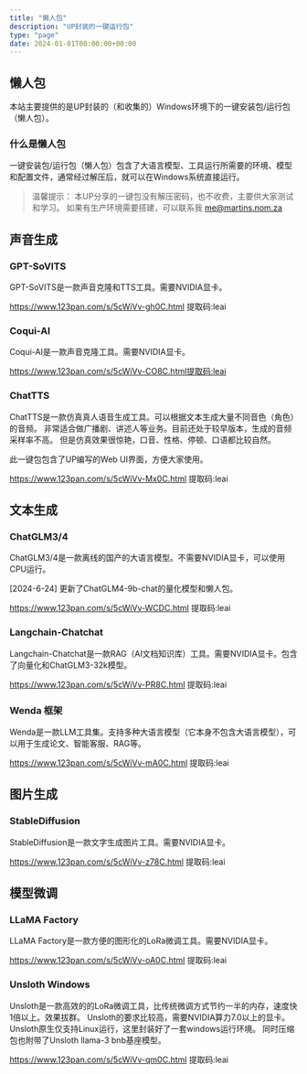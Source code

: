 ```yaml
---
title: "懒人包"
description: "UP封装的一键运行包"
type: "page"
date: 2024-01-01T00:00:00+00:00
---
```


## 懒人包

本站主要提供的是UP封装的（和收集的）Windows环境下的一键安装包/运行包（懒人包）。

### 什么是懒人包

一键安装包/运行包（懒人包）包含了大语言模型、工具运行所需要的环境、模型和配置文件，通常经过解压后，就可以在Windows系统直接运行。

> 温馨提示：
> 本UP分享的一键包没有解压密码，也不收费，主要供大家测试和学习。
> 如果有生产环境需要搭建，可以联系我 me@martins.nom.za


## 声音生成

### GPT-SoVITS

GPT-SoVITS是一款声音克隆和TTS工具。需要NVIDIA显卡。

https://www.123pan.com/s/5cWiVv-gh0C.html 提取码:leai

### Coqui-AI

Coqui-AI是一款声音克隆工具。需要NVIDIA显卡。

https://www.123pan.com/s/5cWiVv-CO8C.html提取码:leai

### ChatTTS

ChatTTS是一款仿真真人语音生成工具。可以根据文本生成大量不同音色（角色）的音频。
非常适合做广播剧、讲述人等业务。目前还处于较早版本，生成的音频采样率不高。
但是仿真效果很惊艳，口音、性格、停顿、口语都比较自然。

此一键包包含了UP编写的Web UI界面，方便大家使用。

https://www.123pan.com/s/5cWiVv-Mx0C.html 提取码:leai


## 文本生成

### ChatGLM3/4

ChatGLM3/4是一款离线的国产的大语言模型。不需要NVIDIA显卡，可以使用CPU运行。

[2024-6-24] 更新了ChatGLM4-9b-chat的量化模型和懒人包。

https://www.123pan.com/s/5cWiVv-WCDC.html 提取码:leai

### Langchain-Chatchat

Langchain-Chatchat是一款RAG（AI文档知识库）工具。需要NVIDIA显卡。包含了向量化和ChatGLM3-32k模型。

https://www.123pan.com/s/5cWiVv-PR8C.html 提取码:leai

### Wenda 框架

Wenda是一款LLM工具集。支持多种大语言模型（它本身不包含大语言模型），可以用于生成论文、智能客服、RAG等。

https://www.123pan.com/s/5cWiVv-mA0C.html 提取码:leai


## 图片生成

### StableDiffusion

StableDiffusion是一款文字生成图片工具。需要NVIDIA显卡。

https://www.123pan.com/s/5cWiVv-z78C.html 提取码:leai


## 模型微调

### LLaMA Factory

LLaMA Factory是一款方便的图形化的LoRa微调工具。需要NVIDIA显卡。

https://www.123pan.com/s/5cWiVv-oA0C.html 提取码:leai


### Unsloth Windows

Unsloth是一款高效的的LoRa微调工具，比传统微调方式节约一半的内存，速度快1倍以上。效果拔群。
Unsloth的要求比较高，需要NVIDIA算力7.0以上的显卡。Unsloth原生仅支持Linux运行，这里封装好了一套windows运行环境。
同时压缩包也附带了Unsloth llama-3 bnb基座模型。

https://www.123pan.com/s/5cWiVv-qm0C.html 提取码:leai